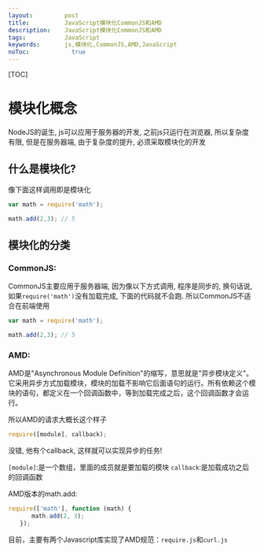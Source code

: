 ```yaml
---
layout:         post
title:          JavaScript模块化CommonJS和AMD
description:    JavaScript模块化CommonJS和AMD
tags:           JavaScript
keywords:       js,模块化,CommonJS,AMD,JavaScript
noToc: 			  true
---
```


[TOC]

# 模块化概念
NodeJS的诞生, js可以应用于服务器的开发, 之前js只运行在浏览器, 所以复杂度有限, 但是在服务器端, 由于复杂度的提升, 必须采取模块化的开发

## 什么是模块化?
像下面这样调用即是模块化

```JavaScript
var math = require('math');

math.add(2,3); // 5
```

## 模块化的分类

### CommonJS:
CommonJS主要应用于服务器端, 因为像以下方式调用, 程序是同步的, 换句话说,如果`require('math')`没有加载完成, 下面的代码就不会跑.
所以CommonJS不适合在前端使用

```JavaScript
var math = require('math');

math.add(2,3); // 5
```

### AMD:
AMD是"Asynchronous Module Definition"的缩写，意思就是"异步模块定义"。它采用异步方式加载模块，模块的加载不影响它后面语句的运行。所有依赖这个模块的语句，都定义在一个回调函数中，等到加载完成之后，这个回调函数才会运行。

所以AMD的请求大概长这个样子

```JavaScript
require([module], callback);
```
没错, 他有个callback, 这样就可以实现异步的任务!

`[module]`:是一个数组，里面的成员就是要加载的模块
`callback`:是加载成功之后的回调函数

AMD版本的math.add:

```JavaScript
require(['math'], function (math) {
　　　　math.add(2, 3);
　　});
```

 目前，主要有两个Javascript库实现了AMD规范：`require.js`和`curl.js`


